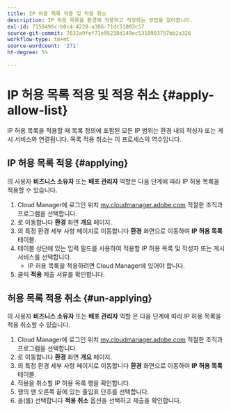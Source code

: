 ```yaml
---
title: IP 허용 목록 적용 및 적용 취소
description: IP 허용 목록을 환경에 적용하고 적용하는 방법을 알아봅니다.
exl-id: 7158496c-b0c4-4228-a306-71dc51003c57
source-git-commit: 7632a9fef71e95238d149ec5318903757bb2a326
workflow-type: tm+mt
source-wordcount: '271'
ht-degree: 5%

---
```



# IP 허용 목록 적용 및 적용 취소 {#apply-allow-list}

IP 허용 목록을 적용할 때 목록 정의에 포함된 모든 IP 범위는 환경 내의 작성자 또는 게시 서비스와 연결됩니다. 목록 적용 취소는 이 프로세스의 역수입니다.

## IP 허용 목록 적용 {#applying}

의 사용자 **비즈니스 소유자** 또는 **배포 관리자** 역할은 다음 단계에 따라 IP 허용 목록을 적용할 수 있습니다.

1. Cloud Manager에 로그인 위치 [my.cloudmanager.adobe.com](https://my.cloudmanager.adobe.com/) 적절한 조직과 프로그램을 선택합니다.
1. 로 이동합니다 **환경** 화면 **개요** 페이지.
1. 의 특정 환경 세부 사항 페이지로 이동합니다 **환경** 화면으로 이동하여 **IP 허용 목록** 테이블.
1. 테이블 상단에 있는 입력 필드를 사용하여 적용할 IP 허용 목록 및 작성자 또는 게시 서비스를 선택합니다.
   * IP 허용 목록을 적용하려면 Cloud Manager에 있어야 합니다.
1. 클릭 **적용** 제출 서류를 확인합니다.

## 허용 목록 적용 취소 {#un-applying}

의 사용자 **비즈니스 소유자** 또는 **배포 관리자** 역할 은 다음 단계에 따라 IP 허용 목록을 적용 취소할 수 있습니다.

1. Cloud Manager에 로그인 위치 [my.cloudmanager.adobe.com](https://my.cloudmanager.adobe.com/) 적절한 조직과 프로그램을 선택합니다.
1. 로 이동합니다 **환경** 화면 **개요** 페이지.
1. 의 특정 환경 세부 사항 페이지로 이동합니다 **환경** 화면으로 이동하여 **IP 허용 목록** 테이블.
1. 적용을 취소할 IP 허용 목록 행을 확인합니다.
1. 행의 맨 오른쪽 끝에 있는 줄임표 단추를 선택합니다.
1. 을(를) 선택합니다 **적용 취소** 옵션을 선택하고 제출을 확인합니다.
